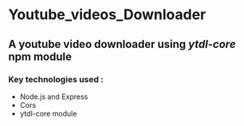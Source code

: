 # Youtube_videos_Downloader
## A youtube video downloader using *ytdl-core* npm module

### Key technologies used :
  * Node.js and Express
  * Cors
  * ytdl-core module
